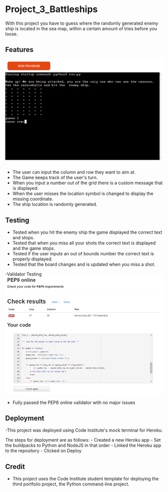 # Project_3_Battleships

With this project you have to guess where the randomly generated enemy ship is located in the sea map, within a certain amount of tries before you loose.

## Features

![](assets/images/project_3.PNG)

  - The user can input the column and row they want to aim at.
  - The Game keeps track of the user's turn.
  - When you input a number out of the grid there is a custom message that is displayed.
  - When the user misses the location symbol is changed to display the missing coordinate.
  - The ship location is randomly generated.

## Testing

  - Tested when you hit the enemy ship the game displayed the correct text and stops.
  - Tested that when you miss all your shots the correct text is displayed and the game stops.
  - Tested if the user inputs an out of bounds number the correct text is properly displayed.
  - Tested that the board changes and is updated when you miss a shot.
 
 -Validator Testing
  ![](assets/images/pep8.PNG)
  - Fully passed the PEP8 online validator with no major issues

## Deployment
  
  -This project was deployed using Code Institute's mock terminal for Heroku.
  
  The steps for deployment are as follows:
    - Created a new Heroku app
    - Set the buildpacks to Python and NodeJS in that order
    - Linked the Heroku app to the repository
    - Clicked on Deploy
    
## Credit
  - This project uses the Code Institute student template for deploying the third portfolio project, the Python command-line project.
